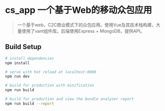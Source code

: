 # cs_app 一个基于Web的移动众包应用

> 一个基于web，C2C商业模式下的众包应用。使用Vue及其技术栈构建，大量使用了vant组件库。后端使用Express + MongoDB，提供API。

## Build Setup

``` bash
# install dependencies
npm install

# serve with hot reload at localhost:8080
npm run dev

# build for production with minification
npm run build

# build for production and view the bundle analyzer report
npm run build --report
```
